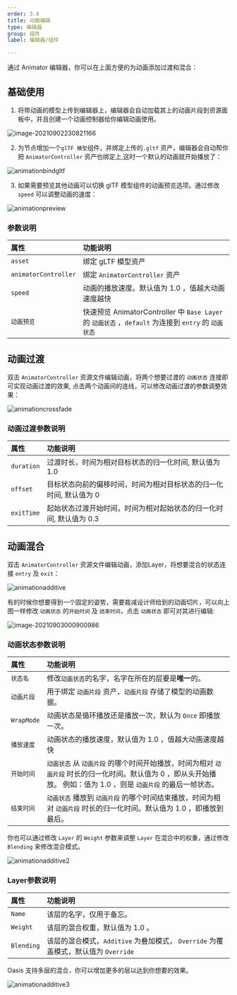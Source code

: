```yaml
---
order: 3.4
title: 动画编辑
type: 编辑器
group: 组件
label: 编辑器/组件

---
```


通过 Animator 编辑器，你可以在上面方便的为动画添加过渡和混合：

## 基础使用

1. 将带动画的模型上传到编辑器上，编辑器会自动加载其上的动画片段到资源面板中，并且创建一个动画控制器给你编辑动画使用。

![image-20210902230821166](https://gw.alipayobjects.com/zos/OasisHub/6f28e2a1-a062-49ff-bf6e-34eff1495183/image-20210902230821166.png)


2. 为节点增加一个`glTF 模型`组件，并绑定上传的`.gltf` 资产，编辑器会自动帮你把  `AnimatorController` 资产也绑定上,这时一个默认的动画就开始播放了：
   
![animationbindgltf](https://gw.alipayobjects.com/zos/OasisHub/b338d50c-5525-4967-a5cf-1d85497e3cae/animationbindgltf.gif)

3. 如果需要预览其他动画可以切换 glTF 模型组件的动画预览选项。通过修改 `speed` 可以调整动画的速度：

![animationpreview](https://gw.alipayobjects.com/zos/OasisHub/68092020-2638-418d-8283-ef410a305038/animationpreview.gif)



### 参数说明
| 属性 | 功能说明 |
| :--- | :--- |
| `asset` | 绑定 gLTF 模型资产 |
| `animatorController` | 绑定 `AnimatorController` 资产 |
| `speed` | 动画的播放速度。默认值为 1.0 ，值越大动画速度越快 |
| `动画预览` | 快速预览 AnimatorController 中 `Base Layer` 的 `动画状态` ，`default` 为连接到 `entry` 的 `动画状态`  |


## 动画过渡
双击 `AnimatorController` 资源文件编辑动画，将两个想要过渡的 `动画状态` 连接即可实现动画过渡的效果, 点击两个动画间的连线，可以修改动画过渡的参数调整效果：

![animationcrossfade](https://gw.alipayobjects.com/zos/OasisHub/86b2dae6-8926-40ab-9cba-4b4a2e613b0d/animationcrossfade.gif)

### 动画过渡参数说明
| 属性 | 功能说明 |
| :--- | :--- |
| `duration` | 过渡时长，时间为相对目标状态的归一化时间, 默认值为 1.0 |
| `offset` | 目标状态向前的偏移时间，时间为相对目标状态的归一化时间, 默认值为 0 |
| `exitTime` | 起始状态过渡开始时间，时间为相对起始状态的归一化时间, 默认值为 0.3 |

## 动画混合
双击 `AnimatorController` 资源文件编辑动画，添加Layer，将想要混合的状态连接 `entry` 及 `exit`：

![animationadditive](https://gw.alipayobjects.com/zos/OasisHub/8b0f5252-9a23-492f-b950-d929f341aba6/animationadditive.gif)

有的时候你想要得到一个固定的姿势，需要裁减设计师给到的动画切片，可以向上图一样修改 `动画状态` 的`开始时间` 及 `结束时间`，点击 `动画状态` 即可对其进行编辑:

![image-20210903000900986](https://gw.alipayobjects.com/zos/OasisHub/8295a935-b77d-4f58-aca4-50eeecedec9f/image-20210903000900986.png)


### 动画状态参数说明
| 属性 | 功能说明 |
| :--- | :--- |
| `状态名` | 修改`动画状态`的名字，名字在所在的层要是**唯一**的。 |
| `动画片段` | 用于绑定 `动画片段` 资产，`动画片段` 存储了模型的动画数据。 |
| `WrapMode` | 动画状态是循环播放还是播放一次，默认为 `Once` 即播放一次。|
| `播放速度` | 动画状态的播放速度，默认值为 1.0 ，值越大动画速度越快 |
| `开始时间` | `动画状态` 从 `动画片段` 的哪个时间开始播放，时间为相对 `动画片段` 时长的归一化时间。默认值为 0 ，即从头开始播放。 例如：值为 1.0 ，则是 `动画片段` 的最后一帧状态。 |
| `结束时间` | `动画状态` 播放到 `动画片段` 的哪个时间结束播放，时间为相对 `动画片段` 时长的归一化时间。默认值为 1.0 ，即播放到最后。 |

你也可以通过修改 `Layer` 的 `Weight` 参数来调整 `Layer` 在混合中的权重，通过修改 `Blending` 来修改混合模式。

![animationadditive2](https://gw.alipayobjects.com/zos/OasisHub/61861cc0-fe38-476f-8ed8-820fa06824c2/animationadditive2.gif)

### Layer参数说明
| 属性 | 功能说明 |
| :--- | :--- |
| `Name` | 该层的名字，仅用于备忘。 |
| `Weight` | 该层的混合权重，默认值为 1.0 。 |
| `Blending` | 该层的混合模式，`Additive` 为叠加模式， `Override` 为覆盖模式，默认值为 `Override` |

Oasis 支持多层的混合，你可以增加更多的层以达到你想要的效果。

![animationadditive3](https://gw.alipayobjects.com/zos/OasisHub/33bf0839-590a-4708-a7de-a1a546f16e49/animationadditive3.gif)
